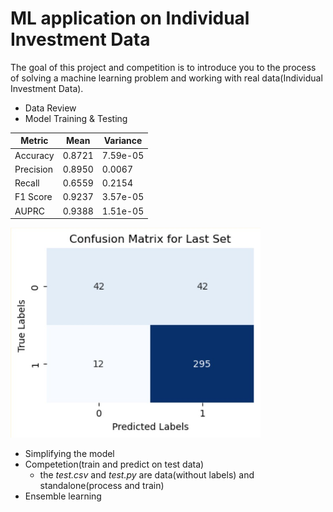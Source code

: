 # ML application on Individual Investment Data
The goal of this project and competition is to introduce you to the process of solving a machine learning problem and working with real data(Individual Investment Data).
- Data Review
- Model Training & Testing

| Metric          | Mean                     | Variance                 |
|------------------|-------------------------|--------------------------|
| Accuracy          | 0.8721                  | 7.59e-05                 |
| Precision         | 0.8950                  | 0.0067                   |
| Recall            | 0.6559                  | 0.2154                   |
| F1 Score          | 0.9237                  | 3.57e-05                 |
| AUPRC             | 0.9388                  | 1.51e-05                 |

<p align="left">
    <img src="CM.jpg" alt="Descriptive Alt Text" width="400" >
</p>

- Simplifying the model
- Competetion(train and predict on test data)
  - the *test.csv* and *test.py* are data(without labels) and standalone(process and train) 
- Ensemble learning
